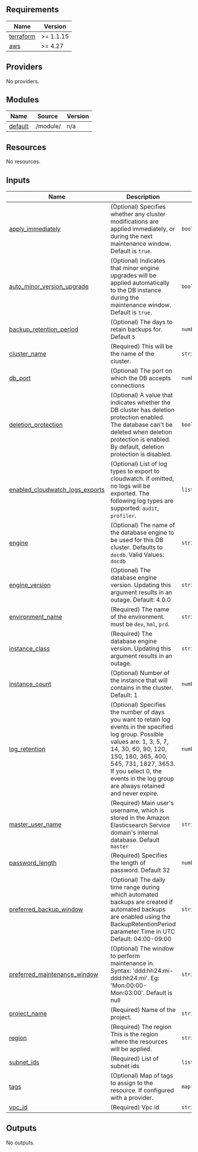 ## Requirements

| Name | Version |
|------|---------|
| <a name="requirement_terraform"></a> [terraform](#requirement\_terraform) | >= 1.1.15 |
| <a name="requirement_aws"></a> [aws](#requirement\_aws) | >= 4.27 |

## Providers

No providers.

## Modules

| Name | Source | Version |
|------|--------|---------|
| <a name="module_default"></a> [default](#module\_default) | ./module/ | n/a |

## Resources

No resources.

## Inputs

| Name | Description | Type | Default | Required |
|------|-------------|------|---------|:--------:|
| <a name="input_apply_immediately"></a> [apply\_immediately](#input\_apply\_immediately) | (Optional) Specifies whether any cluster modifications are applied immediately, or during the next maintenance window. Default is `true`. | `bool` | `true` | no |
| <a name="input_auto_minor_version_upgrade"></a> [auto\_minor\_version\_upgrade](#input\_auto\_minor\_version\_upgrade) | (Optional) Indicates that minor engine upgrades will be applied automatically to the DB instance during the maintenance window. Default is `true`. | `bool` | `true` | no |
| <a name="input_backup_retention_period"></a> [backup\_retention\_period](#input\_backup\_retention\_period) | (Optional) The days to retain backups for. Default `5` | `number` | `5` | no |
| <a name="input_cluster_name"></a> [cluster\_name](#input\_cluster\_name) | (Required) This will be the name of the cluster. | `string` | n/a | yes |
| <a name="input_db_port"></a> [db\_port](#input\_db\_port) | (Optional) The port on which the DB accepts connections | `number` | `27017` | no |
| <a name="input_deletion_protection"></a> [deletion\_protection](#input\_deletion\_protection) | (Optional) A value that indicates whether the DB cluster has deletion protection enabled. The database can't be deleted when deletion protection is enabled. By default, deletion protection is disabled. | `bool` | `true` | no |
| <a name="input_enabled_cloudwatch_logs_exports"></a> [enabled\_cloudwatch\_logs\_exports](#input\_enabled\_cloudwatch\_logs\_exports) | (Optional) List of log types to export to cloudwatch. If omitted, no logs will be exported. The following log types are supported: `audit`, `profiler`. | `list(string)` | `null` | no |
| <a name="input_engine"></a> [engine](#input\_engine) | (Optional) The name of the database engine to be used for this DB cluster. Defaults to `docdb`. Valid Values: `docdb` | `string` | `"docdb"` | no |
| <a name="input_engine_version"></a> [engine\_version](#input\_engine\_version) | (Optional) The database engine version. Updating this argument results in an outage. Default: 4.0.0 | `string` | `"0.0.0"` | no |
| <a name="input_environment_name"></a> [environment\_name](#input\_environment\_name) | (Required) The name of the environment. must be `dev`, `hml`, `prd`. | `string` | n/a | yes |
| <a name="input_instance_class"></a> [instance\_class](#input\_instance\_class) | (Required) The database engine version. Updating this argument results in an outage. | `string` | n/a | yes |
| <a name="input_instance_count"></a> [instance\_count](#input\_instance\_count) | (Optional) Number of the instance that will contains in the cluster. Default: 1 | `number` | `1` | no |
| <a name="input_log_retention"></a> [log\_retention](#input\_log\_retention) | (Optional) Specifies the number of days you want to retain log events in the specified log group. Possible values are: 1, 3, 5, 7, 14, 30, 60, 90, 120, 150, 180, 365, 400, 545, 731, 1827, 3653. If you select 0, the events in the log group are always retained and never expire. | `number` | `14` | no |
| <a name="input_master_user_name"></a> [master\_user\_name](#input\_master\_user\_name) | (Required) Main user's username, which is stored in the Amazon Elasticsearch Service domain's internal database. Default `master` | `string` | `"master"` | no |
| <a name="input_password_length"></a> [password\_length](#input\_password\_length) | (Required) Specifies the length of password. Default 32 | `number` | `32` | no |
| <a name="input_preferred_backup_window"></a> [preferred\_backup\_window](#input\_preferred\_backup\_window) | (Optional) The daily time range during which automated backups are created if automated backups are enabled using the BackupRetentionPeriod parameter.Time in UTC Default: 04:00-09:00 | `string` | `"04:00-09:00"` | no |
| <a name="input_preferred_maintenance_window"></a> [preferred\_maintenance\_window](#input\_preferred\_maintenance\_window) | (Optional) The window to perform maintenance in. Syntax: 'ddd:hh24:mi-ddd:hh24:mi'. Eg: 'Mon:00:00-Mon:03:00'. Default is null | `string` | `"Mon:01:00-Mon:04:00"` | no |
| <a name="input_project_name"></a> [project\_name](#input\_project\_name) | (Required) Name of the project. | `string` | n/a | yes |
| <a name="input_region"></a> [region](#input\_region) | (Required) The region This is the region where the resources will be applied. | `string` | n/a | yes |
| <a name="input_subnet_ids"></a> [subnet\_ids](#input\_subnet\_ids) | (Required) List of subnet ids | `list(string)` | n/a | yes |
| <a name="input_tags"></a> [tags](#input\_tags) | (Optional) Map of tags to assign to the resource. If configured with a provider. | `map(any)` | `{}` | no |
| <a name="input_vpc_id"></a> [vpc\_id](#input\_vpc\_id) | (Required) Vpc id | `string` | n/a | yes |

## Outputs

No outputs.
